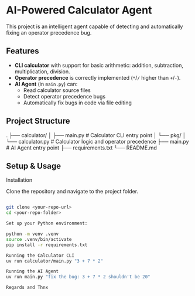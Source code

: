 # AI-Powered Calculator Agent

This project is an intelligent agent capable of detecting and automatically fixing an operator precedence bug.

## Features

- **CLI calculator** with support for basic arithmetic: addition, subtraction, multiplication, division.
- **Operator precedence** is correctly implemented (`*`/`/` higher than `+`/`-`).
- **AI Agent** (in `main.py`) can:
  - Read calculator source files
  - Detect operator precedence bugs
  - Automatically fix bugs in code via file editing

## Project Structure

.
├── calculator/
│ ├── main.py # Calculator CLI entry point
│ └── pkg/
│ └── calculator.py # Calculator logic and operator precedence
├── main.py # AI Agent entry point
├── requirements.txt
└── README.md


## Setup & Usage

Installation

Clone the repository and navigate to the project folder.

```sh

git clone <your-repo-url>
cd <your-repo-folder>

Set up your Python environment:

python -m venv .venv
source .venv/bin/activate
pip install -r requirements.txt

Running the Calculator CLI
uv run calculator/main.py "3 + 7 * 2"

Running the AI Agent
uv run main.py "fix the bug: 3 + 7 * 2 shouldn't be 20"

Regards and Thnx
